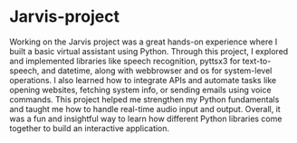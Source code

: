 # Jarvis-project 
Working on the Jarvis project was a great hands-on experience where I built a basic virtual assistant using Python. Through this project, I explored and implemented libraries like speech recognition, pyttsx3 for text-to-speech, and datetime, along with webbrowser and os for system-level operations. I also learned how to integrate APIs and automate tasks like opening websites, fetching system info, or sending emails using voice commands. This project helped me strengthen my Python fundamentals and taught me how to handle real-time audio input and output. Overall, it was a fun and insightful way to learn how different Python libraries come together to build an interactive application.
